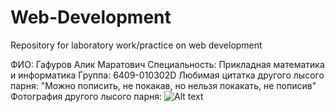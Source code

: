# Web-Development
Repository for laboratory work/practice on web development

ФИО: Гафуров Алик Маратович
Специальность: Прикладная математика и информатика
Группа: 6409-010302D
Любимая цитатка другого лысого парня: "Можно пописить, не покакав, но нельзя покакать, не пописив"
Фотография другого лысого парня:
![Alt text](https://sun9-67.userapi.com/impg/vqG1Zcwg9RiEFRe1p7ItWe6Q4YxpvzlD-ayuCA/c9dzIczEPzY.jpg?size=1440x2160&quality=95&sign=2261ed1ba65c7c798d9e3e83ae3f801f&type=album)
